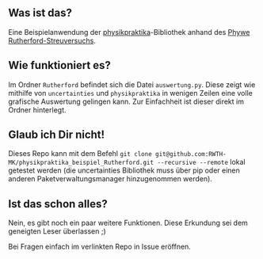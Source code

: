 ## Was ist das?
Eine Beispielanwendung der [physikpraktika](https://github.com/RWTH-MK/physikpraktika)-Bibliothek anhand des [Phywe Rutherford-Streuversuchs](https://www.phywe.com/experiments-sets/nobel-prize-experiments/rutherford-experiment-with-mca_10194_11125/).

## Wie funktioniert es?
Im Ordner `Rutherford` befindet sich die Datei `auswertung.py`. Diese zeigt wie mithilfe von `uncertainties` und `physikpraktika` in wenigen Zeilen eine volle grafische Auswertung gelingen kann. Zur Einfachheit ist dieser direkt im Ordner hinterlegt.

## Glaub ich Dir nicht!
Dieses Repo kann mit dem Befehl `git clone git@github.com:RWTH-MK/physikpraktika_beispiel_Rutherford.git --recursive --remote` lokal getestet werden (die uncertainties Bibliothek muss über pip oder einen anderen Paketverwaltungsmanager hinzugenommen werden).

## Ist das schon alles?
Nein, es gibt noch ein paar weitere Funktionen. Diese Erkundung sei dem geneigten Leser überlassen ;)

Bei Fragen einfach im verlinkten Repo in Issue eröffnen.